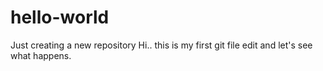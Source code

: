 # hello-world
Just creating a new repository
Hi.. this is my first git file edit and let's see what happens.

